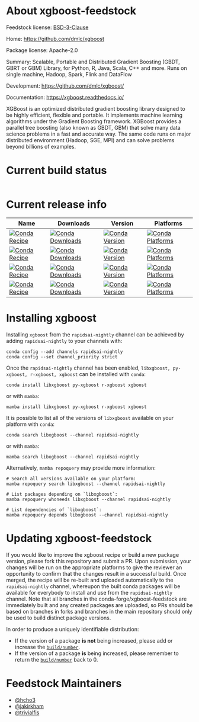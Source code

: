 About xgboost-feedstock
=======================

Feedstock license: [BSD-3-Clause](https://github.com/conda-forge/xgboost-feedstock/blob/main/LICENSE.txt)

Home: https://github.com/dmlc/xgboost

Package license: Apache-2.0

Summary: Scalable, Portable and Distributed Gradient Boosting (GBDT, GBRT or GBM) Library, for
Python, R, Java, Scala, C++ and more. Runs on single machine, Hadoop, Spark, Flink
and DataFlow


Development: https://github.com/dmlc/xgboost/

Documentation: https://xgboost.readthedocs.io/

XGBoost is an optimized distributed gradient boosting library designed to be highly efficient,
flexible and portable. It implements machine learning algorithms under the Gradient Boosting
framework. XGBoost provides a parallel tree boosting (also known as GBDT, GBM) that solve many
data science problems in a fast and accurate way. The same code runs on major distributed
environment (Hadoop, SGE, MPI) and can solve problems beyond billions of examples.


Current build status
====================


<table>
</table>

Current release info
====================

| Name | Downloads | Version | Platforms |
| --- | --- | --- | --- |
| [![Conda Recipe](https://img.shields.io/badge/recipe-libxgboost-green.svg)](https://anaconda.org/rapidsai-nightly/libxgboost) | [![Conda Downloads](https://img.shields.io/conda/dn/rapidsai-nightly/libxgboost.svg)](https://anaconda.org/rapidsai-nightly/libxgboost) | [![Conda Version](https://img.shields.io/conda/vn/rapidsai-nightly/libxgboost.svg)](https://anaconda.org/rapidsai-nightly/libxgboost) | [![Conda Platforms](https://img.shields.io/conda/pn/rapidsai-nightly/libxgboost.svg)](https://anaconda.org/rapidsai-nightly/libxgboost) |
| [![Conda Recipe](https://img.shields.io/badge/recipe-py--xgboost-green.svg)](https://anaconda.org/rapidsai-nightly/py-xgboost) | [![Conda Downloads](https://img.shields.io/conda/dn/rapidsai-nightly/py-xgboost.svg)](https://anaconda.org/rapidsai-nightly/py-xgboost) | [![Conda Version](https://img.shields.io/conda/vn/rapidsai-nightly/py-xgboost.svg)](https://anaconda.org/rapidsai-nightly/py-xgboost) | [![Conda Platforms](https://img.shields.io/conda/pn/rapidsai-nightly/py-xgboost.svg)](https://anaconda.org/rapidsai-nightly/py-xgboost) |
| [![Conda Recipe](https://img.shields.io/badge/recipe-r--xgboost-green.svg)](https://anaconda.org/rapidsai-nightly/r-xgboost) | [![Conda Downloads](https://img.shields.io/conda/dn/rapidsai-nightly/r-xgboost.svg)](https://anaconda.org/rapidsai-nightly/r-xgboost) | [![Conda Version](https://img.shields.io/conda/vn/rapidsai-nightly/r-xgboost.svg)](https://anaconda.org/rapidsai-nightly/r-xgboost) | [![Conda Platforms](https://img.shields.io/conda/pn/rapidsai-nightly/r-xgboost.svg)](https://anaconda.org/rapidsai-nightly/r-xgboost) |
| [![Conda Recipe](https://img.shields.io/badge/recipe-xgboost-green.svg)](https://anaconda.org/rapidsai-nightly/xgboost) | [![Conda Downloads](https://img.shields.io/conda/dn/rapidsai-nightly/xgboost.svg)](https://anaconda.org/rapidsai-nightly/xgboost) | [![Conda Version](https://img.shields.io/conda/vn/rapidsai-nightly/xgboost.svg)](https://anaconda.org/rapidsai-nightly/xgboost) | [![Conda Platforms](https://img.shields.io/conda/pn/rapidsai-nightly/xgboost.svg)](https://anaconda.org/rapidsai-nightly/xgboost) |

Installing xgboost
==================

Installing `xgboost` from the `rapidsai-nightly` channel can be achieved by adding `rapidsai-nightly` to your channels with:

```
conda config --add channels rapidsai-nightly
conda config --set channel_priority strict
```

Once the `rapidsai-nightly` channel has been enabled, `libxgboost, py-xgboost, r-xgboost, xgboost` can be installed with `conda`:

```
conda install libxgboost py-xgboost r-xgboost xgboost
```

or with `mamba`:

```
mamba install libxgboost py-xgboost r-xgboost xgboost
```

It is possible to list all of the versions of `libxgboost` available on your platform with `conda`:

```
conda search libxgboost --channel rapidsai-nightly
```

or with `mamba`:

```
mamba search libxgboost --channel rapidsai-nightly
```

Alternatively, `mamba repoquery` may provide more information:

```
# Search all versions available on your platform:
mamba repoquery search libxgboost --channel rapidsai-nightly

# List packages depending on `libxgboost`:
mamba repoquery whoneeds libxgboost --channel rapidsai-nightly

# List dependencies of `libxgboost`:
mamba repoquery depends libxgboost --channel rapidsai-nightly
```




Updating xgboost-feedstock
==========================

If you would like to improve the xgboost recipe or build a new
package version, please fork this repository and submit a PR. Upon submission,
your changes will be run on the appropriate platforms to give the reviewer an
opportunity to confirm that the changes result in a successful build. Once
merged, the recipe will be re-built and uploaded automatically to the
`rapidsai-nightly` channel, whereupon the built conda packages will be available for
everybody to install and use from the `rapidsai-nightly` channel.
Note that all branches in the conda-forge/xgboost-feedstock are
immediately built and any created packages are uploaded, so PRs should be based
on branches in forks and branches in the main repository should only be used to
build distinct package versions.

In order to produce a uniquely identifiable distribution:
 * If the version of a package **is not** being increased, please add or increase
   the [``build/number``](https://docs.conda.io/projects/conda-build/en/latest/resources/define-metadata.html#build-number-and-string).
 * If the version of a package **is** being increased, please remember to return
   the [``build/number``](https://docs.conda.io/projects/conda-build/en/latest/resources/define-metadata.html#build-number-and-string)
   back to 0.

Feedstock Maintainers
=====================

* [@hcho3](https://github.com/hcho3/)
* [@jakirkham](https://github.com/jakirkham/)
* [@trivialfis](https://github.com/trivialfis/)

